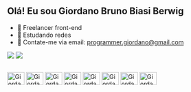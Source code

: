 ## Olá! Eu sou Giordano Bruno Biasi Berwig

- 🔭 Freelancer front-end
- 🌱 Estudando redes
- 💬 Contate-me via email: programmer.giordano@gmail.com

<link rel="stylesheet" type='text/css' href="https://cdn.jsdelivr.net/gh/devicons/devicon@latest/devicon.min.css" />

<div>

  <a href="https://github.com/ggkooo"></a>
  <img heigth="180em" src="https://github-readme-stats.vercel.app/api?username=ggkooo&show_icons=true&theme=dark&include_all_commits=true&count_private=true"/>
  <img heigth="180em" src="https://github-readme-stats.vercel.app/api/top-langs/?username=ggkooo&layout_compact=true&langs_count=16&theme=dark"/>
  
</div>

##

<div>

  <img align="center" alt="Giordano-ubuntu" height="30" width="40" src="https://cdn.jsdelivr.net/gh/devicons/devicon@latest/icons/ubuntu/ubuntu-original.svg"/>
  <img align="center" alt="Giordano-html" height="30" width="40" src="https://cdn.jsdelivr.net/gh/devicons/devicon@latest/icons/html5/html5-original.svg"/>
  <img align="center" alt="Giordano-css" height="30" width="40" src="https://cdn.jsdelivr.net/gh/devicons/devicon@latest/icons/css3/css3-original.svg"/>
  <img align="center" alt="Giordano-js" height="30" width="40" src="https://cdn.jsdelivr.net/gh/devicons/devicon@latest/icons/javascript/javascript-original.svg"/>
  <img align="center" alt="Giordano-nodejs" height="30" width="40" src="https://cdn.jsdelivr.net/gh/devicons/devicon@latest/icons/nodejs/nodejs-line-wordmark.svg"/>
  <img align="center" alt="Giordano-mysql" height="30" width="40" src="https://cdn.jsdelivr.net/gh/devicons/devicon@latest/icons/mysql/mysql-original.svg"/>
  <img align="center" alt="Giordano-jquery" height="30" width="40" src="https://cdn.jsdelivr.net/gh/devicons/devicon@latest/icons/jquery/jquery-plain-wordmark.svg"/>
  <img align="center" alt="Giordano-bootstrap" height="30" width="40" src="https://cdn.jsdelivr.net/gh/devicons/devicon@latest/icons/bootstrap/bootstrap-original.svg"/>
  
</div>
